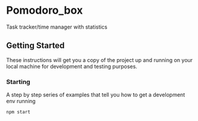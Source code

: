 # Pomodoro_box

Task tracker/time manager with statistics

## Getting Started

These instructions will get you a copy of the project up and running on your local machine for development and testing purposes.

### Starting

A step by step series of examples that tell you how to get a development env running


```
npm start
```
